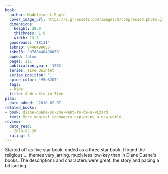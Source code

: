 ```yaml
---
book:
  author: Madeleine L'Engle
  cover_image_url: https://i.gr-assets.com/images/S/compressed.photo.goodreads.com/books/1329061522l/18131.jpg
  dimensions:
    height: 20.0
    thickness: 1.6
    width: 13.3
  goodreads: '18131'
  isbn10: 0440498058
  isbn13: '9780440498056'
  owned: false
  pages: 211
  publication_year: '1962'
  series: Time Quintet
  series_position: '1'
  spine_color: '#5e6287'
  tags:
  - kids
  title: A Wrinkle in Time
plan:
  date_added: '2018-02-07'
related_books:
- book: diane-duane/so-you-want-to-be-a-wizard
  text: More magical teenagers exploring a new world.
review:
  date_read:
  - 2018-02-26
  rating: 3
---
```


Started off as five star book, ended as a three star book. I found the religious … themes very jarring, much less
low-key than in Diane Duane's books. The descriptions and characters were great, the story and pacing a bit lacking.

